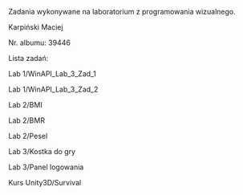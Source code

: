 Zadania wykonywane na laboratorium z programowania wizualnego.

Karpiński Maciej

Nr. albumu: 39446

Lista zadań:

Lab 1/WinAPI_Lab_3_Zad_1

Lab 1/WinAPI_Lab_3_Zad_2

Lab 2/BMI

Lab 2/BMR

Lab 2/Pesel

Lab 3/Kostka do gry

Lab 3/Panel logowania

Kurs Unity3D/Survival